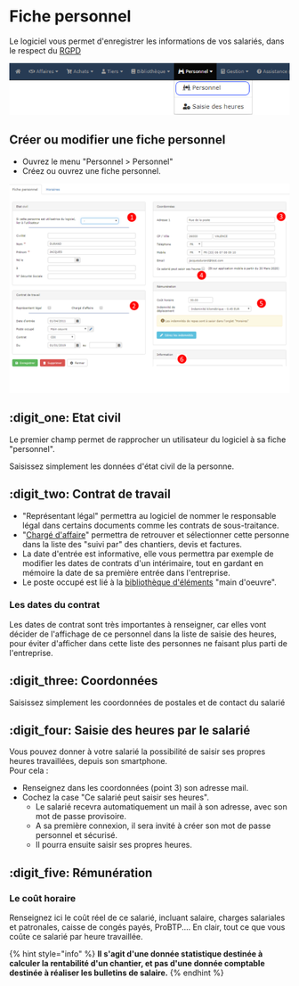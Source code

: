 # Fiche personnel

Le logiciel vous permet d'enregistrer les informations de vos salariés, dans le respect du [RGPD](https://www.batiment-gestion.com/politique-confidentialite-progbat-v1.pdf)

![](../../.gitbook/assets/menu_personnel.png)

## Créer ou modifier une fiche personnel

* Ouvrez le menu "Personnel > Personnel"
* Créez ou ouvrez une fiche personnel.

![](../../.gitbook/assets/fiche-salarie.png)

##  :digit_one: Etat civil

Le premier champ permet de rapprocher un utilisateur du logiciel à sa fiche "personnel". 

Saisissez simplement les données d'état civil de la personne.

## :digit_two: Contrat de travail

* "Représentant légal" permettra au logiciel de nommer le responsable légal dans certains documents comme les contrats de sous-traitance.
* "[Chargé d'affaire](les-charges-daffaire.md)" permettra de retrouver et sélectionner cette personne dans la liste des "suivi par" des chantiers, devis et factures.
* La date d'entrée est informative, elle vous permettra par exemple de modifier les dates de contrats d'un intérimaire, tout en gardant en mémoire la date de sa première entrée dans l'entreprise.
* Le poste occupé est lié à la [bibliothèque d'éléments](../bibliotheque-de-chiffrage/la-bibliotheque-delements.md) "main d'oeuvre".

### Les dates du contrat

Les dates de contrat sont très importantes à renseigner, car elles vont décider de l'affichage de ce personnel dans la liste de saisie des heures, pour éviter d'afficher dans cette liste des personnes ne faisant plus parti de l'entreprise.

## :digit_three: Coordonnées

Saisissez simplement les coordonnées de postales et de contact du salarié

## :digit_four: Saisie des heures par le salarié

Vous pouvez donner à votre salarié la possibilité de saisir ses propres heures travaillées, depuis son smartphone.\
Pour cela :

* Renseignez dans les coordonnées (point 3) son adresse mail.
* Cochez la case "Ce salarié peut saisir ses heures".
  * Le salarié recevra automatiquement un mail à son adresse, avec son mot de passe provisoire.
  * A sa première connexion, il sera invité à créer son mot de passe personnel et sécurisé.
  * Il pourra ensuite saisir ses propres heures.

## :digit_five: Rémunération

### Le coût horaire

Renseignez ici le coût réel de ce salarié, incluant salaire, charges salariales et patronales, caisse de congés payés, ProBTP.... En clair, tout ce que vous coûte ce salarié par heure travaillée.

{% hint style="info" %}
**Il s'agit d'une donnée statistique destinée à calculer la rentabilité d'un chantier, et pas d'une donnée comptable destinée à réaliser les bulletins de salaire.**
{% endhint %}
